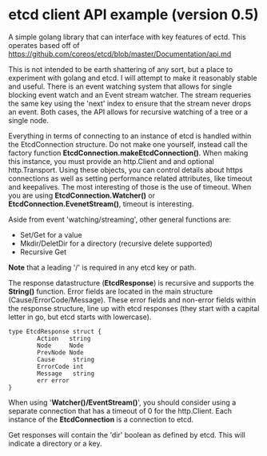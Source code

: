 # etcd client API example (version 0.5)

A simple golang library that can interface with key features of ectd. This operates based off of
https://github.com/coreos/etcd/blob/master/Documentation/api.md

This is not intended to be earth shattering of any sort, but a place to experiment with golang and etcd. I will attempt to make it reasonably stable and useful. There is an event watching system that allows for single blocking event watch and an Event stream watcher. The stream requeries the same key using the 'next' index to ensure that the stream never drops an event. Both cases, the API allows
for recursive watching of a tree or a single node.

Everything in terms of connecting to an instance of etcd is handled within the EtcdConnection structure. Do not make one yourself, instead call the factory function **EtcdConnection.makeEtcdConnection()**. When making this instance, you must provide an http.Client and  and optional http.Transport. Using these objects, you can control details about https connections as well as setting performance related attributes, like timeout and keepalives. The most interesting of those is the use of timeout. When you are using **EtcdConnection.Watcher()** or **EtcdConnection.EvenetStream()**, timeout is interesting.

Aside from event 'watching/streaming', other general functions are:

* Set/Get for a value
* Mkdir/DeletDir for a directory (recursive delete supported)
* Recursive Get

**Note** that a leading '/' is required in any etcd key or path. 

The response datastructure (**EtcdResponse**) is recursive and supports the **String()** function. Error fields are located in the main  structure (Cause/ErrorCode/Message). These error fields and non-error fields within the response structure, line up with etcd responses (they start with a capital letter in go, but etcd starts with lowercase).

```
type EtcdResponse struct {
        Action   string
        Node     Node
        PrevNode Node
        Cause     string
        ErrorCode int
        Message   string
        err error
}
```

When using '**Watcher()/EventStream()**', you should consider using a separate connection that has a timeout of 0 for the http.Client. Each instance of the **EtcdConnection** is a connection to etcd.

Get responses will contain the 'dir' boolean as defined by etcd. This will indicate a directory or a key.

